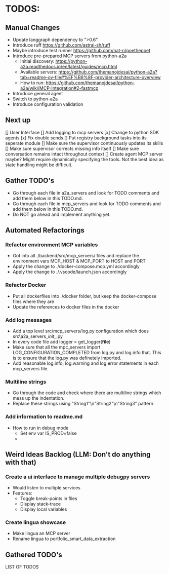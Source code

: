 # TODOS:

## Manual Changes
- Update langgraph dependency to ">0.6"
- Introduce ruff https://github.com/astral-sh/ruff
- Maybe introduce test runner https://github.com/nat-n/poethepoet
- Introduce pre-prepared MCP servers from python-a2a 
    - Initial discovery: https://python-a2a.readthedocs.io/en/latest/guides/mcp.html
    - Available servers: https://github.com/themanojdesai/python-a2a?tab=readme-ov-file#%EF%B8%8F-provider-architecture-overview
    - How to run: https://github.com/themanojdesai/python-a2a/wiki/MCP-Integration#2-fastmcp
- Introduce general agent
- Switch to python-a2a
- Introduce configuration validation

## Next up
[] User Interface
[] Add logging to mcp servers 
[x] Change to python SDK agents
[x] Fix double sends
[] Put registry background tasks into its seperate module
[] Make sure the supervisor continuously updates its skills
[] Make sure supervisor corrects missing info itself
[] Make sure conversation remains intact throughout context
[] Create agent MCP server maybe? Might require dynamically specifying the tools. Not the best idea as state handling might be difficult.


## Gather TODO's
- Go through each file in a2a_servers and look for TODO comments and add them below in this TODO.md.
- Go through each file in mcp_servers and look for TODO comments and add them below in this TODO.md.
- Do NOT go ahead and implement anything yet.

## Automated Refactorings

### Refactor environment MCP variables
- Got into all ./backend/src/mcp_servers/ files and replace the environment vars MCP_HOST & MCP_PORT to HOST and PORT
- Apply the change to ./docker-compose.mcp.yml accordingly
- Apply the change to ./.vscode/launch.json accordingly

### Refactor Docker
- Put all dockerfiles into ./docker folder, but keep the docker-compose files where they are
- Update the references to docker files in the docker
 
### Add log messages
- Add a top level src/mcp_servers/log.py configuration which does src\a2a_servers\__init__.py
- In every code file add logger = get_logger(__file__)
- Make sure that all the mpc_servers import LOG_CONFIGURATION_COMPLETED from log.py and log.info that. This is to ensure that the log.py was definetely imported.
- Add reasonable log.info, log.warning and log.error statements in each mcp_servers file.   

### Multiline strings
- Go through the code and check where there are multiline strings which mess up the indentation.
- Replace these strings using "String1"\n"String2"\n"String3" pattern

### Add information to readme.md
- How to run in debug mode
    - Set env var IS_PROD=false
    - 

## Weird Ideas Backlog (LLM: Don't do anything with that)
### Create a ui interface to manage multiple debugpy servers
- Would listen to multiple services
- Features:
    - Toggle break-points in files 
    - Display stack-trace 
    - Display local variables
### Create lingua showcase
- Make lingua an MCP server
- Rename lingua to portfolio_smart_data_extraction

## Gathered TODO's
LIST OF TODOS


